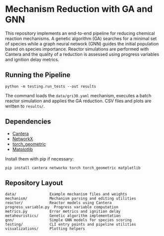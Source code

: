 # Mechanism Reduction with GA and GNN

This repository implements an end-to-end pipeline for reducing chemical
reaction mechanisms.  A genetic algorithm (GA) searches for a minimal set of
species while a graph neural network (GNN) guides the initial population based
on species importance.  Reactor simulations are performed with Cantera and the
quality of a reduction is assessed using progress variables and ignition delay
metrics.

## Running the Pipeline

```
python -m testing.run_tests --out results
```

The command loads the `data/gri30.yaml` mechanism, executes a batch reactor
simulation and applies the GA reduction.  CSV files and plots are written to
`results/`.

## Dependencies

- [Cantera](https://cantera.org)
- [NetworkX](https://networkx.org)
- [torch_geometric](https://pytorch-geometric.readthedocs.io)
- [Matplotlib](https://matplotlib.org)

Install them with pip if necessary:

```
pip install cantera networkx torch torch_geometric matplotlib
```

## Repository Layout

```
data/               Example mechanism files and weights
mechanism/          Mechanism parsing and editing utilities
reactor/            Reactor models using Cantera
progress_variable.py  Progress variable computation
metrics.py          Error metrics and ignition delay
metaheuristics/     Genetic algorithm implementation
gnn/                Simple GNN models for species scoring
testing/            CLI entry points and pipeline utilities
visualizations/     Plotting helpers
```
